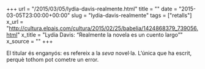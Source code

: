 +++
url = "/2015/03/05/lydia-davis-realmente.html"
title = ""
date = "2015-03-05T23:00:00+00:00"
slug = "lydia-davis-realmente"
tags = ["retalls"]
x_url = "http://cultura.elpais.com/cultura/2015/02/25/babelia/1424868379_739056.html"
x_title = "Lydia Davis: “Realmente la novela es un cuento largo”"
x_source = ""
+++


El titular és enganyós: es refereix a la *seva* novel·la. L’única que ha escrit, perquè tothom pot cometre un error.

